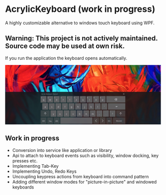 # AcrylicKeyboard (work in progress)
A highly customizable alternative to windows touch keyboard using WPF.

## Warning: This project is not actively maintained. Source code may be used at own risk.


If you run the application the keyboard opens automatically.

![Functional layout][base_layout_example]

[base_layout_example]: https://github.com/ChargeProduction/AcrylicKeyboard/blob/master/Images/base_layout_example.jpg "Example Screenshot"


## Work in progress
* Conversion into service like application or library
* Api to attach to keyboard events such as visibility, window docking, key presses etc.
* Implementing Tab-Key
* Implementing Undo, Redo Keys
* Uncoupling keypress actions from keyboard into command pattern
* Adding different window modes for "picture-in-picture" and windowed keyboards
